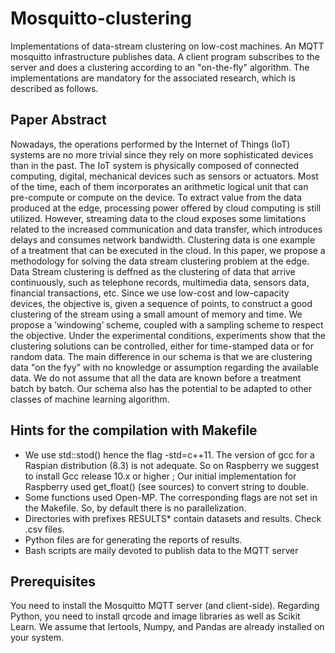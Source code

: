 # Mosquitto-clustering

Implementations of data-stream clustering on low-cost machines. An MQTT mosquitto infrastructure publishes data. A client program subscribes to the server and does a clustering according to an "on-the-fly" algorithm. The implementations are mandatory for the associated research, which is described as follows.

## Paper Abstract

Nowadays, the operations performed by the Internet of Things (IoT) systems are no more trivial
since they rely on more sophisticated devices than in the past. The IoT system is physically
composed of connected computing, digital, mechanical devices such as sensors or actuators.
Most of the time, each of them incorporates an arithmetic logical unit that can pre-compute or
compute on the device. To extract value from the data produced at the edge, processing power
offered by cloud computing is still utilized. However, streaming data to the cloud exposes some
limitations related to the increased communication and data transfer, which introduces delays
and consumes network bandwidth. Clustering data is one example of a treatment that can be
executed in the cloud. In this paper, we propose a methodology for solving the data stream
clustering problem at the edge. Data Stream clustering is deffned as the clustering of data
that arrive continuously, such as telephone records, multimedia data, sensors data, financial
transactions, etc. Since we use low-cost and low-capacity devices, the objective is, given a
sequence of points, to construct a good clustering of the stream using a small amount of memory
and time. We propose a ’windowing’ scheme, coupled with a sampling scheme to respect the
objective. Under the experimental conditions, experiments show that the clustering solutions
can be controlled, either for time-stamped data or for random data. The main difference in our
schema is that we are clustering data "on the fyy” with no knowledge or assumption regarding
the available data. We do not assume that all the data are known before a treatment batch by
batch. Our schema also has the potential to be adapted to other classes of machine learning
algorithm.

## Hints for the compilation with Makefile

* We use std::stod() hence the flag -std=c++11. The version of gcc for a Raspian distribution (8.3) is not adequate. So on Raspberry we suggest to install Gcc release 10.x or higher ; Our initial implementation for Raspberry used get_float() (see sources) to convert string to double.
* Some functions used Open-MP. The corresponding flags are not set in the Makefile. So, by default there is no parallelization.
* Directories with prefixes RESULTS* contain datasets and results. Check .csv files.
* Python files are for generating the reports of results.
* Bash scripts are maily devoted to publish data to the MQTT server

## Prerequisites

You need to install the Mosquitto MQTT server (and client-side). Regarding Python, you need to install qrcode and image libraries as well as Scikit Learn. We assume that Iertools, Numpy, and Pandas are already installed on your system.
